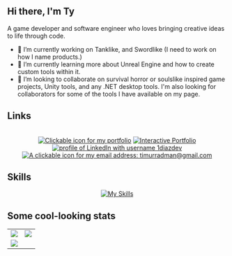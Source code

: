 
<!--<div align="center">
  <p>
    <a href="https://github.com/TyRadman">
      <img src="https://readme-typing-svg.demolab.com?font=Fira+Code&size=22&duration=1&pause=1000&center=true&vCenter=true&repeat=false&random=false&width=510&height=25&lines=Hi+there,+I'm+Ty+Radman" alt="Ty Radman"/></a>
  </p>
  
[![Typing SVG](https://readme-typing-svg.demolab.com?font=Fira+Code&duration=2000&pause=1500&center=true&width=700&lines=Hello+adventurer;I'm+a+Game+Developer;Game+Designer;Software+Engineer;I+know+this+effect+is+overused;But+couldn't+help+but+add+it;Enjoy+my+work!;Reach+out+to+me+for+a+chat;Provide+any+constructive+feedback;Play+my+games;Lots+of+call-to-action+messages;But+there+is+no+way+one+could+stick+around+this+long;Seems+like+you+did;If+the+message+seems+out+of+context%2C+ignore+it;Time+is+more+valuable+than+anything+else;Except+for+a+job+in+the+tech+industry+nowadays%2C+of+course;This+marks+the+end+of+the+sequence;Thank+you+for+you+for+reading;The+loop+resets+now)](https://git.io/typing-svg)
</div>-->

## Hi there, I'm Ty

A game developer and software engineer who loves bringing creative ideas to life through code.
- 🔭 I’m currently working on Tanklike, and Swordlike (I need to work on how I name products.)
- 🌱 I’m currently learning more about Unreal Engine and how to create custom tools within it.
- 👯 I’m looking to collaborate on survival horror or soulslike inspired game projects, Unity tools, and any .NET desktop tools. I'm also looking for collaborators for some of the tools I have available on my page.

## Links

<div align="center">
  <br>
  <a href="https://tyradman.github.io/static-portfolio"><img src="https://img.shields.io/badge/Portfolio-d5d5d5?style=for-the-badge&logo=vercel&logoColor=0A0209" alt="Clickable icon for my portfolio" /></a>
  <a href="https://tyradman.github.io/interactive-portfolio"><img src="https://img.shields.io/badge/Interactive_Portfolio-d5d5d5?style=for-the-badge&logo=vercel&logoColor=0A0209" alt="Interactive Portfolio" /></a>
  <a href="https://www.linkedin.com/in/tyradman/"><img src="https://img.shields.io/badge/LinkedIn-d5d5d5?style=for-the-badge&logo=linkedin&logoColor=0A0209" alt="profile of LinkedIn with username 1diazdev" /></a>
  <a href="mailto:timurradman@gmail.com"><img src="https://img.shields.io/badge/Gmail-d5d5d5?style=for-the-badge&logo=gmail&logoColor=0A0209" alt="A clickable icon for my email address: timurradman@gmail.com" /></a>
</div>

## Skills
<div align="center">
  
[![My Skills](https://go-skill-icons.vercel.app/api/icons?i=unity,unreal,cs,cpp,dotnet,mysql,python,html,css,js,git,github,blender,ps)](https://github.com/TyRadman)

</div>

## Some cool-looking stats
<div align="center">
  <table>
    <tr>
      <td><a href="https://github.com/TyRadman"><img src="http://github-profile-summary-cards.vercel.app/api/cards/repos-per-language?username=TyRadman&theme=github_dark"/></a></td>
      <td><a href="https://github.com/TyRadman"><img src="http://github-profile-summary-cards.vercel.app/api/cards/most-commit-language?username=TyRadman&theme=github_dark" /></a></td>
    </tr>
    <tr>
      <td colspan="2"><a href="https://github.com/TyRadman?tab=repositories"><img src="http://github-profile-summary-cards.vercel.app/api/cards/profile-details?username=TyRadman&theme=github_dark"/></a></td>
    </tr>
  </table>
</div>
